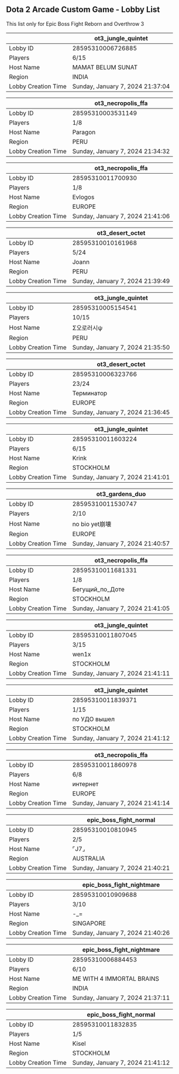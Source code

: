 ## Dota 2 Arcade Custom Game - Lobby List

This list only for Epic Boss Fight Reborn and Overthrow 3

|  | ot3_jungle_quintet |
| ------ | ------ |
| Lobby ID | 28595310006726885 |
| Players | 6/15 |
| Host Name | MAMAT BELUM SUNAT |
| Region | INDIA |
| Lobby Creation Time | Sunday, January 7, 2024 21:37:04 |


|  | ot3_necropolis_ffa |
| ------ | ------ |
| Lobby ID | 28595310003531149 |
| Players | 1/8 |
| Host Name | Paragon |
| Region | PERU |
| Lobby Creation Time | Sunday, January 7, 2024 21:34:32 |


|  | ot3_necropolis_ffa |
| ------ | ------ |
| Lobby ID | 28595310011700930 |
| Players | 1/8 |
| Host Name | Evlogos |
| Region | EUROPE |
| Lobby Creation Time | Sunday, January 7, 2024 21:41:06 |


|  | ot3_desert_octet |
| ------ | ------ |
| Lobby ID | 28595310010161968 |
| Players | 5/24 |
| Host Name | Joann |
| Region | PERU |
| Lobby Creation Time | Sunday, January 7, 2024 21:39:49 |


|  | ot3_jungle_quintet |
| ------ | ------ |
| Lobby ID | 28595310005154541 |
| Players | 10/15 |
| Host Name | Σ오로러시ψ |
| Region | PERU |
| Lobby Creation Time | Sunday, January 7, 2024 21:35:50 |


|  | ot3_desert_octet |
| ------ | ------ |
| Lobby ID | 28595310006323766 |
| Players | 23/24 |
| Host Name | Терминатор |
| Region | EUROPE |
| Lobby Creation Time | Sunday, January 7, 2024 21:36:45 |


|  | ot3_jungle_quintet |
| ------ | ------ |
| Lobby ID | 28595310011603224 |
| Players | 6/15 |
| Host Name | Krink |
| Region | STOCKHOLM |
| Lobby Creation Time | Sunday, January 7, 2024 21:41:01 |


|  | ot3_gardens_duo |
| ------ | ------ |
| Lobby ID | 28595310011530747 |
| Players | 2/10 |
| Host Name | no bio yet崩壊 |
| Region | EUROPE |
| Lobby Creation Time | Sunday, January 7, 2024 21:40:57 |


|  | ot3_necropolis_ffa |
| ------ | ------ |
| Lobby ID | 28595310011681331 |
| Players | 1/8 |
| Host Name | Бегущий_по_Доте |
| Region | STOCKHOLM |
| Lobby Creation Time | Sunday, January 7, 2024 21:41:05 |


|  | ot3_jungle_quintet |
| ------ | ------ |
| Lobby ID | 28595310011807045 |
| Players | 3/15 |
| Host Name | wen1x |
| Region | STOCKHOLM |
| Lobby Creation Time | Sunday, January 7, 2024 21:41:11 |


|  | ot3_jungle_quintet |
| ------ | ------ |
| Lobby ID | 28595310011839371 |
| Players | 1/15 |
| Host Name | по УДО вышел |
| Region | STOCKHOLM |
| Lobby Creation Time | Sunday, January 7, 2024 21:41:12 |


|  | ot3_necropolis_ffa |
| ------ | ------ |
| Lobby ID | 28595310011860978 |
| Players | 6/8 |
| Host Name | интернет |
| Region | EUROPE |
| Lobby Creation Time | Sunday, January 7, 2024 21:41:14 |


|  | epic_boss_fight_normal |
| ------ | ------ |
| Lobby ID | 28595310010810945 |
| Players | 2/5 |
| Host Name | ⌜J7⌟ |
| Region | AUSTRALIA |
| Lobby Creation Time | Sunday, January 7, 2024 21:40:21 |


|  | epic_boss_fight_nightmare |
| ------ | ------ |
| Lobby ID | 28595310010909688 |
| Players | 3/10 |
| Host Name | -_= |
| Region | SINGAPORE |
| Lobby Creation Time | Sunday, January 7, 2024 21:40:26 |


|  | epic_boss_fight_nightmare |
| ------ | ------ |
| Lobby ID | 28595310006884453 |
| Players | 6/10 |
| Host Name | ME WITH 4 IMMORTAL BRAINS |
| Region | INDIA |
| Lobby Creation Time | Sunday, January 7, 2024 21:37:11 |


|  | epic_boss_fight_normal |
| ------ | ------ |
| Lobby ID | 28595310011832835 |
| Players | 1/5 |
| Host Name | Kisel |
| Region | STOCKHOLM |
| Lobby Creation Time | Sunday, January 7, 2024 21:41:12 |



